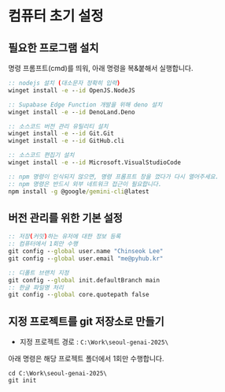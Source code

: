 # 컴퓨터 초기 설정

## 필요한 프로그램 설치

명령 프롬프트(cmd)를 띄워, 아래 명령을 복&붙해서 실행합니다.

```bat
:: nodejs 설치 (대소문자 정확히 입력)
winget install -e --id OpenJS.NodeJS

:: Supabase Edge Function 개발을 위해 deno 설치
winget install -e --id DenoLand.Deno

:: 소스코드 버전 관리 유틸리티 설치
winget install -e --id Git.Git
winget install -e --id GitHub.cli

:: 소스코드 편집기 설치
winget install -e --id Microsoft.VisualStudioCode

:: npm 명령이 인식되지 않으면, 명령 프롬프트 창을 껐다가 다시 열어주세요.
:: npm 명령은 반드시 외부 네트워크 접근이 필요합니다.
npm install -g @google/gemini-cli@latest
```

## 버전 관리를 위한 기본 설정

```bat
:: 저장(커밋)하는 유저에 대한 정보 등록
:: 컴퓨터에서 1회만 수행
git config --global user.name "Chinseok Lee"
git config --global user.email "me@pyhub.kr"

:: 디폴트 브랜치 지정
git config --global init.defaultBranch main
:: 한글 파일명 처리
git config --global core.quotepath false
```

## 지정 프로젝트를 git 저장소로 만들기

+ 지정 프로젝트 경로 : `C:\Work\seoul-genai-2025\`

아래 명령은 해당 프로젝트 폴더에서 1회만 수행합니다.

```
cd C:\Work\seoul-genai-2025\
git init
```
